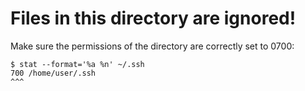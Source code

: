 # Files in this directory are ignored!

Make sure the permissions of the directory are correctly set to 0700:

    $ stat --format='%a %n' ~/.ssh
    700 /home/user/.ssh
    ^^^
